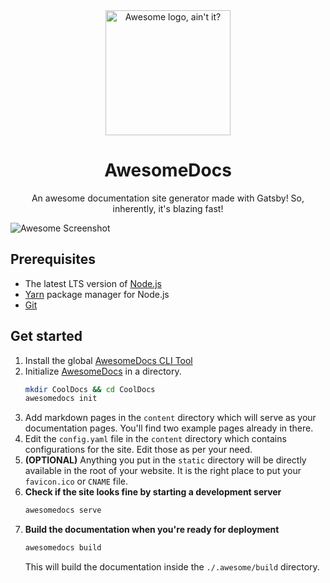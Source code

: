<div align="center">
  <img src="https://github.com/AwesomeDocs.png" alt="Awesome logo, ain't it?" height="200" />
  <h1>AwesomeDocs</h1>
  <p>An awesome documentation site generator made with Gatsby! So, inherently, it's blazing fast!</p>
</div>

![Awesome Screenshot](https://user-images.githubusercontent.com/19631364/58768277-5c43cc80-85b6-11e9-86cf-da765a66a7bd.png)

## Prerequisites
* The latest LTS version of [Node.js]
* [Yarn] package manager for Node.js
* [Git]

## Get started
1.  Install the global [AwesomeDocs CLI Tool]
2.  Initialize [AwesomeDocs] in a directory.
    ```bash
    mkdir CoolDocs && cd CoolDocs
    awesomedocs init
    ```
3.  Add markdown pages in the `content` directory which will serve as your
    documentation pages. You'll find two example pages already in there.
4.  Edit the `config.yaml` file in the `content` directory which contains
    configurations for the site. Edit those as per your need.
5.  **(OPTIONAL)** Anything you put in the `static` directory will be directly
    available in the root of your website. It is the right place to put your
    `favicon.ico` or `CNAME` file.
6.  **Check if the site looks fine by starting a development server**  
    ```bash
    awesomedocs serve
    ```
7.  **Build the documentation when you're ready for deployment**  
    ```bash
    awesomedocs build
    ```
    This will build the documentation inside the `./.awesome/build` directory.

[Node.js]: https://nodejs.org/
[Yarn]: https://yarnpkg.com/
[Git]: https://git-scm.com
[AwesomeDocs]: https://github.com/AwesomeDocs/AwesomeDocs
[AwesomeDocs CLI Tool]: https://github.com/AwesomeDocs/CLI
